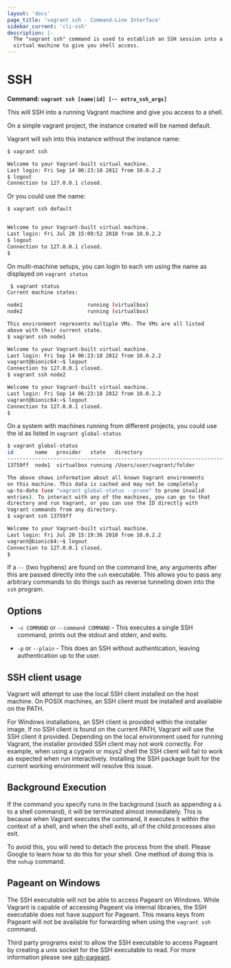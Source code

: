 ```yaml
---
layout: 'docs'
page_title: 'vagrant ssh - Command-Line Interface'
sidebar_current: 'cli-ssh'
description: |-
  The "vagrant ssh" command is used to establish an SSH session into a running
  virtual machine to give you shell access.
---
```


# SSH

**Command: `vagrant ssh [name|id] [-- extra_ssh_args]`**

This will SSH into a running Vagrant machine and give you access to a shell.

On a simple vagrant project, the instance created will be named default.

Vagrant will ssh into this instance without the instance name:

```bash
$ vagrant ssh

Welcome to your Vagrant-built virtual machine.
Last login: Fri Sep 14 06:23:18 2012 from 10.0.2.2
$ logout
Connection to 127.0.0.1 closed.
```

Or you could use the name:

```bash
$ vagrant ssh default


Welcome to your Vagrant-built virtual machine.
Last login: Fri Jul 20 15:09:52 2018 from 10.0.2.2
$ logout
Connection to 127.0.0.1 closed.
$
```

On multi-machine setups, you can login to each vm using the name as displayed
on `vagrant status`

```bash
 $ vagrant status
Current machine states:

node1                     running (virtualbox)
node2                     running (virtualbox)

This environment represents multiple VMs. The VMs are all listed
above with their current state.
$ vagrant ssh node1

Welcome to your Vagrant-built virtual machine.
Last login: Fri Sep 14 06:23:18 2012 from 10.0.2.2
vagrant@bionic64:~$ logout
Connection to 127.0.0.1 closed.
$ vagrant ssh node2

Welcome to your Vagrant-built virtual machine.
Last login: Fri Sep 14 06:23:18 2012 from 10.0.2.2
vagrant@bionic64:~$ logout
Connection to 127.0.0.1 closed.
$
```

On a system with machines running from different projects, you could use the id
as listed in `vagrant global-status`

```bash
$ vagrant global-status
id       name   provider   state   directory
-----------------------------------------------------------------------
13759ff  node1  virtualbox running /Users/user/vagrant/folder

The above shows information about all known Vagrant environments
on this machine. This data is cached and may not be completely
up-to-date (use "vagrant global-status --prune" to prune invalid
entries). To interact with any of the machines, you can go to that
directory and run Vagrant, or you can use the ID directly with
Vagrant commands from any directory.
$ vagrant ssh 13759ff

Welcome to your Vagrant-built virtual machine.
Last login: Fri Jul 20 15:19:36 2018 from 10.0.2.2
vagrant@bionic64:~$ logout
Connection to 127.0.0.1 closed.
$
```

If a `--` (two hyphens) are found on the command line, any arguments after
this are passed directly into the `ssh` executable. This allows you to pass
any arbitrary commands to do things such as reverse tunneling down into the
`ssh` program.

## Options

- `-c COMMAND` or `--command COMMAND` - This executes a single SSH command, prints
  out the stdout and stderr, and exits.

- `-p` or `--plain` - This does an SSH without authentication, leaving
  authentication up to the user.

## SSH client usage

Vagrant will attempt to use the local SSH client installed on the host machine. On
POSIX machines, an SSH client must be installed and available on the PATH.

For Windows installations, an SSH client is provided within the installer
image. If no SSH client is found on the current PATH, Vagrant will use the
SSH client it provided. Depending on the local environment used for running
Vagrant, the installer provided SSH client may not work correctly. For example,
when using a cygwin or msys2 shell the SSH client will fail to work as expected
when run interactively. Installing the SSH package built for the current working
environment will resolve this issue.

## Background Execution

If the command you specify runs in the background (such as appending a `&` to
a shell command), it will be terminated almost immediately. This is because
when Vagrant executes the command, it executes it within the context of a
shell, and when the shell exits, all of the child processes also exit.

To avoid this, you will need to detach the process from the shell. Please
Google to learn how to do this for your shell. One method of doing this is
the `nohup` command.

## Pageant on Windows

The SSH executable will not be able to access Pageant on Windows. While
Vagrant is capable of accessing Pageant via internal libraries, the
SSH executable does not have support for Pageant. This means keys
from Pageant will not be available for forwarding when using the
`vagrant ssh` command.

Third party programs exist to allow the SSH executable to access Pageant
by creating a unix socket for the SSH executable to read. For more information
please see [ssh-pageant](https://github.com/cuviper/ssh-pageant).

